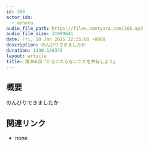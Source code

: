 ```yaml
---
id: 366
actor_ids:
  - aoharu
audio_file_path: https://files.nantyara.com/366.mp3
audio_file_size: 31999641
date: Fri, 10 Jan 2025 22:55:00 +0900
description: のんびりできましたか
duration: 1330.129375
layout: article
title: 第366回「とるにたらないことを共有しよう」
---
```

## 概要

のんびりできましたか

## 関連リンク

* none
